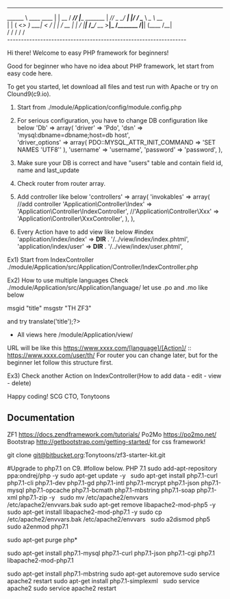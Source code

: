 

__________               __      _________ __                
\______   \ ____   ____ |  | __ /   _____//  |______ _______ 
 |       _//  _ \_/ ___\|  |/ / \_____  \\   __\__  \\_  __ \
 |    |   (  <_> )  \___|    <  /        \|  |  / __ \|  | \/
 |____|_  /\____/ \___  >__|_ \/_______  /|__| (____  /__|   
        \/            \/     \/        \/           \/       
    ----------------------------------------------------------------- 

Hi there! Welcome to easy PHP framework for beginners!

Good for beginner who have no idea about PHP framework, let start from easy code here.

To get you started, let download all files and test run with Apache or try on Clound9(c9.io).

1) Start from ./module/Application/config/module.config.php

2) For serious configuration, you have to change DB configuration like below
'Db' => array(
        'driver' => 'Pdo',
        'dsn' => 'mysql:dbname=dbname;host=db host',   
        'driver_options' => array( 
            PDO::MYSQL_ATTR_INIT_COMMAND => 'SET NAMES \'UTF8\''
        ),
        'username' => 'username',
        'password' => 'password', 
    ),

3) Make sure your DB is correct and have "users" table and contain field id, name and last_update

4) Check router from router array.

5) Add controller like below
'controllers' => array(
        'invokables' => array(
            //add controller
            'Application\Controller\Index' => 'Application\Controller\IndexController',
            //'Application\Controller\Xxx' => 'Application\Controller\XxxController',
        ),
    ),
    
6) Every Action have to add view like below
#index
'application/index/index' => __DIR__ . '/../view/index/index.phtml',
'application/index/user' => __DIR__ . '/../view/index/user.phtml',


Ex1)
Start from IndexController ./module/Application/src/Application/Controller/IndexController.php

Ex2)
How to use multiple languages
Check ./module/Application/src/Application/language/
let use .po and .mo
like below

msgid "title"
msgstr "TH ZF3"

and try <?=$this->translate('title');?>

* All views here /module/Application/view/

URL will be like this https://www.xxxx.com/[language]/[Action]/ :: https://www.xxxx.com/user/th/
For router you can change later, but for the beginner let follow this structure first.

Ex3)
Check another Action on IndexController(How to add data - edit - view - delete)

Happy coding!
SCG CTO,
Tonytoons


## Documentation

ZF1 https://docs.zendframework.com/tutorials/
Po2Mo https://po2mo.net/
Bootstrap http://getbootstrap.com/getting-started/ for css framework!

git clone git@bitbucket.org:Tonytoons/zf3-starter-kit.git


#Upgrade to php7.1 on C9. #follow below.
PHP 7.1
sudo add-apt-repository ppa:ondrej/php -y
sudo apt-get update -y
 
sudo apt-get install php7.1-curl php7.1-cli php7.1-dev php7.1-gd php7.1-intl php7.1-mcrypt php7.1-json php7.1-mysql php7.1-opcache php7.1-bcmath php7.1-mbstring php7.1-soap php7.1-xml php7.1-zip -y
 
sudo mv /etc/apache2/envvars /etc/apache2/envvars.bak
sudo apt-get remove libapache2-mod-php5 -y
sudo apt-get install libapache2-mod-php7.1 -y
sudo cp /etc/apache2/envvars.bak /etc/apache2/envvars
 
sudo a2dismod php5
sudo a2enmod php7.1

sudo apt-get purge php*

sudo apt-get install php7.1-mysql php7.1-curl php7.1-json php7.1-cgi  php7.1 libapache2-mod-php7.1

sudo apt-get install php7.1-mbstring
sudo apt-get autoremove
sudo service apache2 restart
sudo apt-get install php7.1-simplexml
 
sudo service apache2
sudo service apache2 restart
